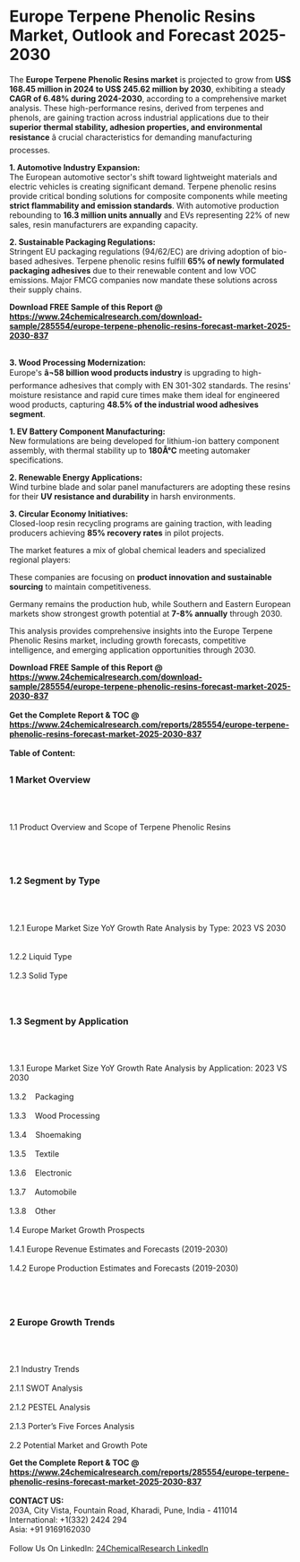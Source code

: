 <h1>Europe Terpene Phenolic Resins Market, Outlook and Forecast 2025-2030</h1><p>The <strong>Europe Terpene Phenolic Resins market</strong> is projected to grow from <strong>US$ 168.45 million in 2024 to US$ 245.62 million by 2030</strong>, exhibiting a steady <strong>CAGR of 6.48% during 2024-2030</strong>, according to a comprehensive market analysis. These high-performance resins, derived from terpenes and phenols, are gaining traction across industrial applications due to their <strong>superior thermal stability, adhesion properties, and environmental resistance</strong> â crucial characteristics for demanding manufacturing processes.</p><p><strong>1. Automotive Industry Expansion:</strong><br>
The European automotive sector's shift toward lightweight materials and electric vehicles is creating significant demand. Terpene phenolic resins provide critical bonding solutions for composite components while meeting <strong>strict flammability and emission standards</strong>. With automotive production rebounding to <strong>16.3 million units annually</strong> and EVs representing 22% of new sales, resin manufacturers are expanding capacity.</p><p><strong>2. Sustainable Packaging Regulations:</strong><br>
Stringent EU packaging regulations (94/62/EC) are driving adoption of bio-based adhesives. Terpene phenolic resins fulfill <strong>65% of newly formulated packaging adhesives</strong> due to their renewable content and low VOC emissions. Major FMCG companies now mandate these solutions across their supply chains.</p><div><b>Download FREE Sample of this Report @ 
            <a href="https://www.24chemicalresearch.com/download-sample/285554/europe-terpene-phenolic-resins-forecast-market-2025-2030-837">
            https://www.24chemicalresearch.com/download-sample/285554/europe-terpene-phenolic-resins-forecast-market-2025-2030-837</a></b></div><br><p><strong>3. Wood Processing Modernization:</strong><br>
Europe's <strong>â¬58 billion wood products industry</strong> is upgrading to high-performance adhesives that comply with EN 301-302 standards. The resins' moisture resistance and rapid cure times make them ideal for engineered wood products, capturing <strong>48.5% of the industrial wood adhesives segment</strong>.</p><p><strong>1. EV Battery Component Manufacturing:</strong><br>
New formulations are being developed for lithium-ion battery component assembly, with thermal stability up to <strong>180Â°C</strong> meeting automaker specifications.</p><p><strong>2. Renewable Energy Applications:</strong><br>
Wind turbine blade and solar panel manufacturers are adopting these resins for their <strong>UV resistance and durability</strong> in harsh environments.</p><p><strong>3. Circular Economy Initiatives:</strong><br>
Closed-loop resin recycling programs are gaining traction, with leading producers achieving <strong>85% recovery rates</strong> in pilot projects.</p><p>The market features a mix of global chemical leaders and specialized regional players:</p><p>These companies are focusing on <strong>product innovation and sustainable sourcing</strong> to maintain competitiveness.</p><p>Germany remains the production hub, while Southern and Eastern European markets show strongest growth potential at <strong>7-8% annually</strong> through 2030.</p><p>This analysis provides comprehensive insights into the Europe Terpene Phenolic Resins market, including growth forecasts, competitive intelligence, and emerging application opportunities through 2030.</p><div><b>Download FREE Sample of this Report @ 
            <a href="https://www.24chemicalresearch.com/download-sample/285554/europe-terpene-phenolic-resins-forecast-market-2025-2030-837">
            https://www.24chemicalresearch.com/download-sample/285554/europe-terpene-phenolic-resins-forecast-market-2025-2030-837</a></b></div><br><div><b>Get the Complete Report & TOC @ 
            <a href="https://www.24chemicalresearch.com/reports/285554/europe-terpene-phenolic-resins-forecast-market-2025-2030-837">
            https://www.24chemicalresearch.com/reports/285554/europe-terpene-phenolic-resins-forecast-market-2025-2030-837</a></b></div><br>
            <b>Table of Content:</b><p><h2><span style="font-size:16px"><strong>1 Market Overview&nbsp;&nbsp; &nbsp;</strong></span></h2><br />
<br />
<p>1.1 Product Overview and Scope of Terpene Phenolic Resins&nbsp;</p><br />
<br />
<h2><strong><span style="font-size:16px">1.2 Segment by Type&nbsp;&nbsp; &nbsp;</span></strong></h2><br />
<br />
<p>1.2.1 Europe Market Size YoY Growth Rate Analysis by Type: 2023 VS 2030&nbsp;&nbsp; &nbsp;<br /><br />
1.2.2 Liquid Type&nbsp;&nbsp; &nbsp;<br /><br />
1.2.3 Solid Type<br /><br />
<br />
<h2><span style="font-size:16px"><strong>1.3 Segment by Application&nbsp;&nbsp;</strong></span></h2><br />
<br />
<p>1.3.1 Europe Market Size YoY Growth Rate Analysis by Application: 2023 VS 2030&nbsp;&nbsp; &nbsp;<br /><br />
1.3.2&nbsp;&nbsp; &nbsp;Packaging<br /><br />
1.3.3&nbsp;&nbsp; &nbsp;Wood Processing<br /><br />
1.3.4&nbsp;&nbsp; &nbsp;Shoemaking<br /><br />
1.3.5&nbsp;&nbsp; &nbsp;Textile<br /><br />
1.3.6&nbsp;&nbsp; &nbsp;Electronic<br /><br />
1.3.7&nbsp;&nbsp; &nbsp;Automobile<br /><br />
1.3.8&nbsp;&nbsp; &nbsp;Other<br /><br />
1.4 Europe Market Growth Prospects&nbsp;&nbsp; &nbsp;<br /><br />
1.4.1 Europe Revenue Estimates and Forecasts (2019-2030)&nbsp;&nbsp; &nbsp;<br /><br />
1.4.2 Europe Production Estimates and Forecasts (2019-2030)&nbsp;&nbsp;</p><br />
<br />
<h2><span style="font-size:16px"><strong>2 Europe Growth Trends&nbsp;&nbsp; &nbsp;</strong></span></h2><br />
<br />
<p>2.1 Industry Trends&nbsp;&nbsp; &nbsp;<br /><br />
2.1.1 SWOT Analysis&nbsp;&nbsp; &nbsp;<br /><br />
2.1.2 PESTEL Analysis&nbsp;&nbsp; &nbsp;<br /><br />
2.1.3 Porter&rsquo;s Five Forces Analysis&nbsp;&nbsp; &nbsp;<br /><br />
2.2 Potential Market and Growth Pote</p><div><b>Get the Complete Report & TOC @ 
            <a href="https://www.24chemicalresearch.com/reports/285554/europe-terpene-phenolic-resins-forecast-market-2025-2030-837">
            https://www.24chemicalresearch.com/reports/285554/europe-terpene-phenolic-resins-forecast-market-2025-2030-837</a></b></div><br><b>CONTACT US:</b><br>
            203A, City Vista, Fountain Road, Kharadi, Pune, India - 411014<br>
            International: +1(332) 2424 294<br>
            Asia: +91 9169162030 <br><br>
            Follow Us On LinkedIn: <a href="https://www.linkedin.com/company/24chemicalresearch/">24ChemicalResearch LinkedIn</a>